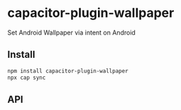 # capacitor-plugin-wallpaper

Set Android Wallpaper via intent on Android

## Install

```bash
npm install capacitor-plugin-wallpaper
npx cap sync
```

## API

<docgen-index></docgen-index>

<docgen-api>
<!-- run docgen to generate docs from the source -->
<!-- More info: https://github.com/ionic-team/capacitor-docgen -->
</docgen-api>
